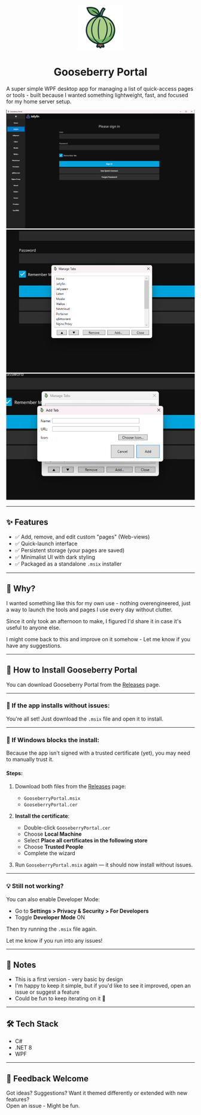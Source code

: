 <p align="center">
  <img src="Assets/GooseberryLogo.png" alt="Gooseberry Logo" width="120" />
</p>

<h1 align="center">Gooseberry Portal</h1>

A super simple WPF desktop app for managing a list of quick-access pages or tools - built because I wanted something lightweight, fast, and focused for my home server setup.

![Main View](screenshots/main-view.png)
![Manager](screenshots/manager.png)
![Add New Page](screenshots/add-new-page.png)

---

## ✨ Features

- ✅ Add, remove, and edit custom "pages" (Web-views)
- ✅ Quick-launch interface
- ✅ Persistent storage (your pages are saved)
- ✅ Minimalist UI with dark styling
- ✅ Packaged as a standalone `.msix` installer

---

## 🧠 Why?

I wanted something like this for my own use - nothing overengineered, just a way to launch the tools and pages I use every day without clutter.

Since it only took an afternoon to make, I figured I'd share it in case it's useful to anyone else.

I might come back to this and improve on it somehow - Let me know if you have any suggestions.

---

## 🧩 How to Install Gooseberry Portal

You can download Gooseberry Portal from the [Releases](https://github.com/HabiRabbu/GooseberryPortal/releases) page.

---

### 🔸 If the app installs without issues:

You're all set! Just download the `.msix` file and open it to install.

---

### 🔸 If Windows blocks the install:

Because the app isn't signed with a trusted certificate (yet), you may need to manually trust it.

#### Steps:

1. Download both files from the [Releases](https://github.com/HabiRabbu/GooseberryPortal/releases) page:
   - `GooseberryPortal.msix`
   - `GooseberryPortal.cer`

2. **Install the certificate**:
   - Double-click `GooseberryPortal.cer`
   - Choose **Local Machine**
   - Select **Place all certificates in the following store**
   - Choose **Trusted People**
   - Complete the wizard

3. Run `GooseberryPortal.msix` again — it should now install without issues.

---

### 💡 Still not working?

You can also enable Developer Mode:

- Go to **Settings > Privacy & Security > For Developers**
- Toggle **Developer Mode** ON

Then try running the `.msix` file again.

Let me know if you run into any issues!

---

## 📌 Notes

- This is a first version - very basic by design
- I'm happy to keep it simple, but if you'd like to see it improved, open an issue or suggest a feature
- Could be fun to keep iterating on it 🙂

---

## 🛠 Tech Stack

- C#
- .NET 8
- WPF

---

## 💬 Feedback Welcome

Got ideas? Suggestions? Want it themed differently or extended with new features?  
Open an issue - Might be fun.
